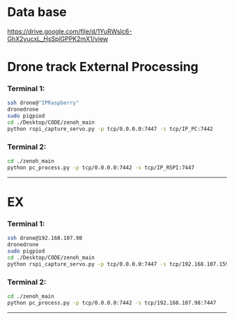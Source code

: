 # Data base
https://drive.google.com/file/d/1YuRWsIc6-GhX2yucxL_HsSplGPPK2mX1/view
# Drone track External Processing

### Terminal 1:
```bash
ssh drone@"IPRaspberry"
dronedrone
sudo pigpiod
cd ./Desktop/CODE/zenoh_main
python rspi_capture_servo.py -p tcp/0.0.0.0:7447 -s tcp/IP_PC:7442
```

### Terminal 2:
```bash
cd ./zenoh_main
python pc_process.py -p tcp/0.0.0.0:7442 -s tcp/IP_RSPI:7447
```
-------------------------------

# EX

### Terminal 1:
```bash
ssh drone@192.168.107.98
dronedrone
sudo pigpiod
cd ./Desktop/CODE/zenoh_main
python rspi_capture_servo.py -p tcp/0.0.0.0:7447 -s tcp/192.168.107.159:7442
```

### Terminal 2:
```bash
cd ./zenoh_main
python pc_process.py -p tcp/0.0.0.0:7442 -s tcp/192.168.107.98:7447
```
-------------------------------
